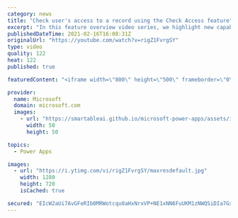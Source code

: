 ```yaml
---
category: news
title: "Check user's access to a record using the Check Access feature"
excerpt: "In this feature overview video series, we highlight new capabilities included in the latest update to Microsoft Power Apps.  This featured product update to Power Apps highlights check access, a new record level security feature admins can use to check and assign security roles.  Get the most out of"
publishedDateTime: 2021-02-16T16:08:31Z
originalUrl: "https://youtube.com/watch?v=rigZ1FvrgSY"
type: video
quality: 122
heat: 122
published: true

featuredContent: "<iframe width=\"800\" height=\"500\" frameborder=\"0\" src=\"https://www.youtube.com/embed/rigZ1FvrgSY\" allow=\"accelerometer; autoplay; encrypted-media; gyroscope; picture-in-picture\" allowfullscreen></iframe>"

provider:
  name: Microsoft
  domain: microsoft.com
  images:
    - url: "https://smartableai.github.io/microsoft-power-apps/assets/images/organizations/microsoft.com-50x50.jpg"
      width: 50
      height: 50

topics:
  - Power Apps

images:
  - url: "https://i.ytimg.com/vi/rigZ1FvrgSY/maxresdefault.jpg"
    width: 1280
    height: 720
    isCached: true

secured: "EIcW2aUi7AvGFeRIb0MRWotcqu0aHxNrxVP+NE1xNN6FuUKM1zNWQSiDIa7GxtyAFMsAuAEeWUUCEFhyIT/WHGurBEirVzoMkNnxw6nnlGBiO7eLsOa4tD0qYW2XJYIZzK1y2YJKcobLq9zBLrA8ciL3gPsLc4WNWKxAQ5xdetoi6vCa+Yb//XdxDiqYUF7RBE3QKPjOmzTizqzrsaGJDYH1GO6hki5WINhorpRxcBudafkPZz8RYIHcN/IT7pTzmu8sJBgEh8FdImInXdYZdR4lyNp5093UFYhMbGzJR5+gG2aDWcNtzuMP8DsvGJ0x9i4H5WVpAUpjMs03LciXQw7Zhfbb6ITE12UlWhFOPr8cD8mthe1JXiqo2tGwwybYQwh8uBM+JcLrcbqnTcYLd9GAmqt7QkbVG0uckHF+8XQ=;znnn5fqC+gpYSKq5h/4iqw=="
---
```



